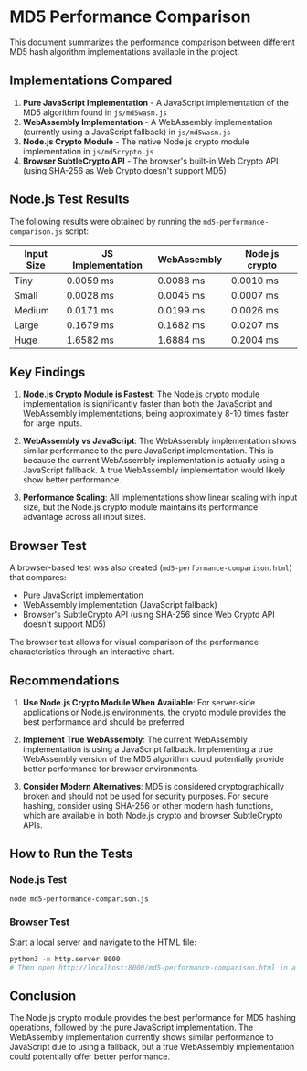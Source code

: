 # MD5 Performance Comparison

This document summarizes the performance comparison between different MD5 hash algorithm implementations available in the project.

## Implementations Compared

1. **Pure JavaScript Implementation** - A JavaScript implementation of the MD5 algorithm found in `js/md5wasm.js`
2. **WebAssembly Implementation** - A WebAssembly implementation (currently using a JavaScript fallback) in `js/md5wasm.js`
3. **Node.js Crypto Module** - The native Node.js crypto module implementation in `js/md5crypto.js`
4. **Browser SubtleCrypto API** - The browser's built-in Web Crypto API (using SHA-256 as Web Crypto doesn't support MD5)

## Node.js Test Results

The following results were obtained by running the `md5-performance-comparison.js` script:

| Input Size | JS Implementation | WebAssembly | Node.js crypto |
|------------|-------------------|-------------|----------------|
| Tiny       | 0.0059 ms         | 0.0088 ms   | 0.0010 ms      |
| Small      | 0.0028 ms         | 0.0045 ms   | 0.0007 ms      |
| Medium     | 0.0171 ms         | 0.0199 ms   | 0.0026 ms      |
| Large      | 0.1679 ms         | 0.1682 ms   | 0.0207 ms      |
| Huge       | 1.6582 ms         | 1.6884 ms   | 0.2004 ms      |

## Key Findings

1. **Node.js Crypto Module is Fastest**: The Node.js crypto module implementation is significantly faster than both the JavaScript and WebAssembly implementations, being approximately 8-10 times faster for large inputs.

2. **WebAssembly vs JavaScript**: The WebAssembly implementation shows similar performance to the pure JavaScript implementation. This is because the current WebAssembly implementation is actually using a JavaScript fallback. A true WebAssembly implementation would likely show better performance.

3. **Performance Scaling**: All implementations show linear scaling with input size, but the Node.js crypto module maintains its performance advantage across all input sizes.

## Browser Test

A browser-based test was also created (`md5-performance-comparison.html`) that compares:
- Pure JavaScript implementation
- WebAssembly implementation (JavaScript fallback)
- Browser's SubtleCrypto API (using SHA-256 since Web Crypto API doesn't support MD5)

The browser test allows for visual comparison of the performance characteristics through an interactive chart.

## Recommendations

1. **Use Node.js Crypto Module When Available**: For server-side applications or Node.js environments, the crypto module provides the best performance and should be preferred.

2. **Implement True WebAssembly**: The current WebAssembly implementation is using a JavaScript fallback. Implementing a true WebAssembly version of the MD5 algorithm could potentially provide better performance for browser environments.

3. **Consider Modern Alternatives**: MD5 is considered cryptographically broken and should not be used for security purposes. For secure hashing, consider using SHA-256 or other modern hash functions, which are available in both Node.js crypto and browser SubtleCrypto APIs.

## How to Run the Tests

### Node.js Test
```bash
node md5-performance-comparison.js
```

### Browser Test
Start a local server and navigate to the HTML file:
```bash
python3 -m http.server 8000
# Then open http://localhost:8000/md5-performance-comparison.html in a browser
```

## Conclusion

The Node.js crypto module provides the best performance for MD5 hashing operations, followed by the pure JavaScript implementation. The WebAssembly implementation currently shows similar performance to JavaScript due to using a fallback, but a true WebAssembly implementation could potentially offer better performance.
